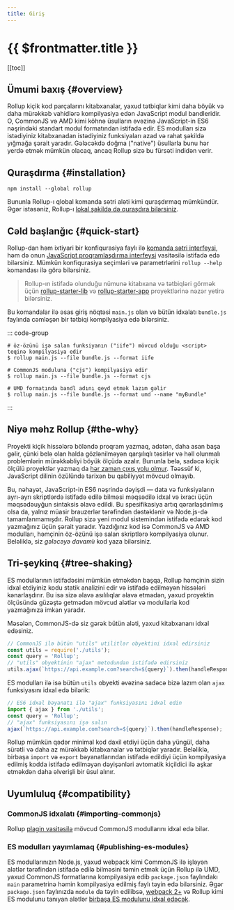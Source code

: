 ```yaml
---
title: Giriş
---
```


# {{ $frontmatter.title }}

[[toc]]

## Ümumi baxış {#overview}

Rollup kiçik kod parçalarını kitabxanalar, yaxud tətbiqlər kimi daha böyük və daha mürəkkəb vahidlərə kompilyasiya edən JavaScript modul bandleridir. O, CommonJS və AMD kimi köhnə üsulların əvəzinə JavaScript-in ES6 nəşrindəki standart modul formatından istifadə edir. ES modulları sizə istədiyiniz kitabxanadan istədiyiniz funksiyaları azad və rahat şəkildə yığmağa şərait yaradır. Gələcəkdə doğma ("native") üsullarla bunu hər yerdə etmək mümkün olacaq, ancaq Rollup sizə bu fürsəti indidən verir.

## Quraşdırma {#installation}

```shell
npm install --global rollup
```

Bununla Rollup-ı qlobal komanda sətri aləti kimi quraşdırmaq mümkündür. Əgər istəsəniz, Rollup-ı [lokal şəkildə də quraşdıra bilərsiniz](../tutorial/index.md#installing-rollup-locally).

## Cəld başlanğıc {#quick-start}

Rollup-dan həm ixtiyari bir konfiqurasiya faylı ilə [komanda sətri interfeysi](../command-line-interface/index.md), həm də onun [JavaScript proqramlaşdırma interfeysi](../javascript-api/index.md) vasitəsilə istifadə edə bilərsiniz. Mümkün konfiqurasiya seçimləri və parametrlərini `rollup --help` komandası ilə görə bilərsiniz.

> Rollup-ın istifadə olunduğu nümunə kitabxana və tətbiqləri görmək üçün [rollup-starter-lib](https://github.com/rollup/rollup-starter-lib) və [rollup-starter-app](https://github.com/rollup/rollup-starter-app) proyektlərinə nəzər yetirə bilərsiniz.

Bu komandalar ilə əsas giriş nöqtəsi `main.js` olan və bütün idxalatı `bundle.js` faylında cəmləşən bir tətbiqi kompilyasiya edə bilərsiniz.

::: code-group

```shell [Brauzerlər üçün:]
# öz-özünü işə salan funksiyanın ("iife") mövcud olduğu <script> teqinə kompilyasiya edir
$ rollup main.js --file bundle.js --format iife
```

```shell [Node.js üçün:]
# CommonJS moduluna ("cjs") kompilyasiya edir
$ rollup main.js --file bundle.js --format cjs
```

```shell [Həm brauzerlər, həm də Node.js üçün:]
# UMD formatında bandl adını qeyd etmək lazım gəlir
$ rollup main.js --file bundle.js --format umd --name "myBundle"
```

:::

## Niyə məhz Rollup {#the-why}

Proyekti kiçik hissələrə böləndə proqram yazmaq, adətən, daha asan başa gəlir, çünki belə olan halda gözlənilməyən qarşılıqlı təsirlər və həll olunmalı problemlərin mürəkkəbliyi böyük ölçüdə azalır. Bununla belə, sadəcə kiçik ölçülü proyektlər yazmaq da [hər zaman çıxış yolu olmur](https://medium.com/@Rich_Harris/small-modules-it-s-not-quite-that-simple-3ca532d65de4). Təəssüf ki, JavaScript dilinin özülündə tarixən bu qabiliyyət mövcud olmayıb.

Bu, nəhayət, JavaScript-in ES6 nəşrində dəyişdi — data və funksiyaların ayrı-ayrı skriptlərdə istifadə edilə bilməsi məqsədilə idxal və ixracı üçün məqsədəuyğun sintaksis əlavə edildi. Bu spesifikasiya artıq qərarlaşdırılmış olsa da, yalnız müasir brauzerlər tərəfindən dəstəklənir və Node.js-də tamamlanmamışdır. Rollup sizə yeni modul sistemindən istifadə edərək kod yazmağınız üçün şərait yaradır. Yazdığınız kod isə CommonJS və AMD modulları, həmçinin öz-özünü işə salan skriptlərə kompilyasiya olunur. Beləliklə, siz _gələcəyə davamlı_ kod yaza bilərsiniz.

## Tri-şeykinq {#tree-shaking}

ES modullarının istifadəsini mümkün etməkdən başqa, Rollup həmçinin sizin idxal etdiyiniz kodu statik analizini edir və istifadə edilməyən hissələri kənarlaşdırır. Bu isə sizə əlavə asılılıqlar əlavə etmədən, yaxud proyektin ölçüsündə güzəştə getmədən mövcud alətlər və modullarla kod yazmağınıza imkan yaradır.

Məsələn, CommonJS-də siz gərək bütün aləti, yaxud kitabxananı idxal edəsiniz.

```js
// CommonJS ilə bütün "utils" utilitlər obyektini idxal edirsiniz
const utils = require('./utils');
const query = 'Rollup';
// "utils" obyektinin "ajax" metodundan istifadə edirsiniz
utils.ajax(`https://api.example.com?search=${query}`).then(handleResponse);
```

ES modulları ilə isə bütün `utils` obyekti əvəzinə sadəcə bizə lazım olan `ajax` funksiyasını idxal edə bilərik:

```js
// ES6 idxal bəyanatı ilə "ajax" funksiyasını idxal edin
import { ajax } from './utils';
const query = 'Rollup';
// "ajax" funksiyasını işə salın
ajax(`https://api.example.com?search=${query}`).then(handleResponse);
```

Rollup mümkün qədər minimal kod daxil etdiyi üçün daha yüngül, daha sürətli və daha az mürəkkəb kitabxanalar və tətbiqlər yaradır. Beləliklə, birbaşa `import` və `export` bəyanatlarından istifadə edildiyi üçün kompilyasiya edilmiş kodda istifadə edilməyən dəyişənləri avtomatik kiçildici ilə aşkar etməkdən daha əlverişli bir üsul alınır.

## Uyumluluq {#compatibility}

### CommonJS idxalatı {#importing-commonjs}

Rollup [plagin vasitəsilə](https://github.com/rollup/plugins/tree/master/packages/commonjs) mövcud CommonJS modullarını idxal edə bilər.

### ES modulları yayımlamaq {#publishing-es-modules}

ES modullarınızın Node.js, yaxud webpack kimi CommonJS ilə işləyən alətlər tərəfindən istifadə edilə bilməsini təmin etmək üçün Rollup ilə UMD, yaxud CommonJS formatlarına kompilyasiya edib `package.json` faylındakı `main` parametrinə həmin kompilyasiya edilmiş faylı təyin edə bilərsiniz. Əgər `package.json` faylınızda `module` da təyin edilibsə, [webpack 2+](https://webpack.js.org/) və Rollup kimi ES modulunu tanıyan alətlər [birbaşa ES modulunu idxal edəcək](https://github.com/rollup/rollup/wiki/pkg.module).
